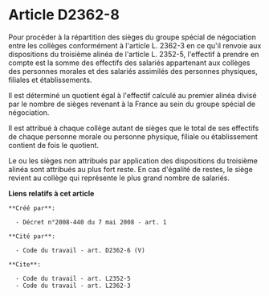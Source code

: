 # Article D2362-8

Pour procéder à la répartition des sièges du groupe spécial de négociation entre les collèges conformément à l'article L.
2362-3 en ce qu'il renvoie aux dispositions du troisième alinéa de l'article L. 2352-5, l'effectif à prendre en compte est la
somme des effectifs des salariés appartenant aux collèges des personnes morales et des salariés assimilés des personnes
physiques, filiales et établissements. 

Il est déterminé un quotient égal à l'effectif calculé au premier alinéa divisé par le nombre de sièges revenant à la France
au sein du groupe spécial de négociation. 

Il est attribué à chaque collège autant de sièges que le total de ses effectifs de chaque personne morale ou personne
physique, filiale ou établissement contient de fois le quotient. 

Le ou les sièges non attribués par application des dispositions du troisième alinéa sont attribués au plus fort reste. En cas
d'égalité de restes, le siège revient au collège qui représente le plus grand nombre de salariés.

**Liens relatifs à cet article**

	**Créé par**:

	  - Décret n°2008-440 du 7 mai 2008 - art. 1

	**Cité par**:

	  - Code du travail - art. D2362-6 (V)

	**Cite**:

	  - Code du travail - art. L2352-5
	  - Code du travail - art. L2362-3
